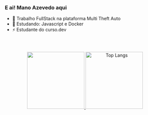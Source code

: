 ### E ai! Mano Azevedo aqui

- 🔭 Trabalho FullStack na plataforma Multi Theft Auto
- 🌱 Estudando: Javascript e Docker
- ⚡ Estudante do curso.dev

#

<br>
 <div align="center">
  <a href="https://github.com/gugal28"> 
   <img height="180em" src="https://github-readme-stats.vercel.app/api?username=gugal28&show_icons=true&theme=algolia&include_all_commits=true"/>
   <img height="180em" src="https://github-readme-stats.vercel.app/api/top-langs/?username=gugal28&layout=compact&langs_count=7&theme=algolia" alt="Top Langs"/>
</div>
<br>

